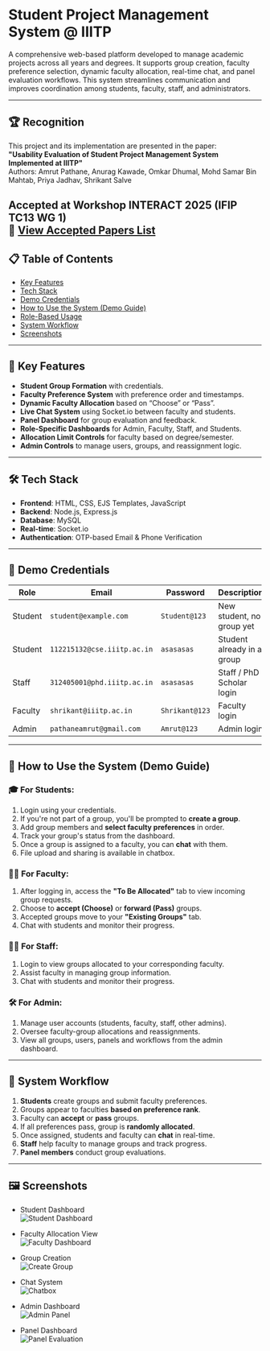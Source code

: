 # Student Project Management System @ IIITP

A comprehensive web-based platform developed to manage academic projects across all years and degrees. It supports group creation, faculty preference selection, dynamic faculty allocation, real-time chat, and panel evaluation workflows. This system streamlines communication and improves coordination among students, faculty, staff, and administrators.

---
## 🏆 Recognition

This project and its implementation are presented in the paper:  
**"Usability Evaluation of Student Project Management System Implemented at IIITP"**  
Authors: Amrut Pathane, Anurag Kawade, Omkar Dhumal, Mohd Samar Bin Mahtab, Priya Jadhav, Shrikant Salve  

Accepted at **Workshop INTERACT 2025** (IFIP TC13 WG 1)  
🔗 [View Accepted Papers List](https://wg1.ifip-tc13.org/activities/)
---

## 📋 Table of Contents

- [Key Features](#key-features)
- [Tech Stack](#tech-stack)
- [Demo Credentials](#demo-credentials)
- [How to Use the System (Demo Guide)](#how-to-use-the-system-demo-guide)
- [Role-Based Usage](#role-based-usage)
- [System Workflow](#system-workflow)
- [Screenshots](#screenshots)

---

## 🚀 Key Features

- **Student Group Formation** with credentials.
- **Faculty Preference System** with preference order and timestamps.
- **Dynamic Faculty Allocation** based on “Choose” or “Pass”.
- **Live Chat System** using Socket.io between faculty and students.
- **Panel Dashboard** for group evaluation and feedback.
- **Role-Specific Dashboards** for Admin, Faculty, Staff, and Students.
- **Allocation Limit Controls** for faculty based on degree/semester.
- **Admin Controls** to manage users, groups, and reassignment logic.

---

## 🛠️ Tech Stack

- **Frontend**: HTML, CSS, EJS Templates, JavaScript  
- **Backend**: Node.js, Express.js  
- **Database**: MySQL  
- **Real-time**: Socket.io  
- **Authentication**: OTP-based Email & Phone Verification  

---

## 🧪 Demo Credentials

| Role     | Email                           | Password     | Description                               |
|----------|----------------------------------|--------------|-------------------------------------------|
| Student  | `student@example.com`            | `Student@123`| New student, no group yet                 |
| Student  | `112215132@cse.iiitp.ac.in`      | `asasasas`   | Student already in a group                |
| Staff    | `312405001@phd.iiitp.ac.in`      | `asasasas`   | Staff / PhD Scholar login                 |
| Faculty  | `shrikant@iiitp.ac.in`           | `Shrikant@123` | Faculty login                             |
| Admin    | `pathaneamrut@gmail.com`         | `Amrut@123`  | Admin login                               |

---

## 📖 How to Use the System (Demo Guide)

### 🎓 For Students:
1. Login using your credentials.
2. If you're not part of a group, you'll be prompted to **create a group**.
3. Add group members and **select faculty preferences** in order.
4. Track your group's status from the dashboard.
5. Once a group is assigned to a faculty, you can **chat** with them.
6. File upload and sharing is available in chatbox.

### 👨‍🏫 For Faculty:
1. After logging in, access the **"To Be Allocated"** tab to view incoming group requests.
2. Choose to **accept (Choose)** or **forward (Pass)** groups.
3. Accepted groups move to your **"Existing Groups"** tab.
4. Chat with students and monitor their progress.

### 👩‍💼 For Staff:
1. Login to view groups allocated to your corresponding faculty.
2. Assist faculty in managing group information.
3. Chat with students and monitor their progress.

### 🛠️ For Admin:
1. Manage user accounts (students, faculty, staff, other admins).
2. Oversee faculty-group allocations and reassignments.
3. View all groups, users, panels and workflows from the admin dashboard.

---

## 🔄 System Workflow

1. **Students** create groups and submit faculty preferences.
2. Groups appear to faculties **based on preference rank**.
3. Faculty can **accept** or **pass** groups.
4. If all preferences pass, group is **randomly allocated**.
5. Once assigned, students and faculty can **chat** in real-time.
6. **Staff** help faculty to manage groups and track progress.
7. **Panel members** conduct group evaluations.

---

## 🖼️ Screenshots

- Student Dashboard  
  ![Student Dashboard](./screenshots/student_dashboard.png)

- Faculty Allocation View  
  ![Faculty Dashboard](./screenshots/unallocated_groups.png)

- Group Creation  
  ![Create Group](./screenshots/group_creation.png)

- Chat System  
  ![Chatbox](./screenshots/chatbox.png)

- Admin Dashboard  
  ![Admin Panel](./screenshots/admin_dashboard.png)

- Panel Dashboard  
  ![Panel Evaluation](./screenshots/panel_dashboard.png)

